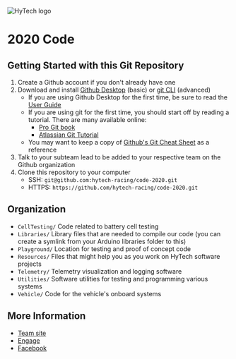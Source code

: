 ![HyTech logo](https://hytechracing.gatech.edu/images/hytech_logo_small.png)

# 2020 Code

## Getting Started with this Git Repository
1. Create a Github account if you don't already have one
2. Download and install [Github Desktop](https://desktop.github.com/) (basic) or [git CLI](https://git-scm.com/book/en/v2/Getting-Started-Installing-Git) (advanced)
    * If you are using Github Desktop for the first time, be sure to read the [User Guide](https://help.github.com/desktop/guides/)
    * If you are using git for the first time, you should start off by reading a tutorial. There are many available online:
        * [Pro Git book](https://git-scm.com/book/en/v2)
        * [Atlassian Git Tutorial](https://www.atlassian.com/git/tutorials/)
    * You may want to keep a copy of [Github's Git Cheat Sheet](https://services.github.com/kit/downloads/github-git-cheat-sheet.pdf) as a reference
3. Talk to your subteam lead to be added to your respective team on the Github organization
4. Clone this repository to your computer
    * SSH: `git@github.com:hytech-racing/code-2020.git`
    * HTTPS: `https://github.com/hytech-racing/code-2020.git`

## Organization
* `CellTesting/`  Code related to battery cell testing
* `Libraries/`    Library files that are needed to compile our code (you can create a symlink from your Arduino libraries folder to this)
* `Playground/`   Location for testing and proof of concept code
* `Resources/`    Files that might help you as you work on HyTech software projects
* `Telemetry/`    Telemetry visualization and logging software
* `Utilities/`    Software utilities for testing and programming various systems
* `Vehicle/`      Code for the vehicle's onboard systems

## More Information
* [Team site](https://hytechracing.gatech.edu/)
* [Engage](https://gatech.campuslabs.com/engage/organization/hytech-racing)
* [Facebook](https://www.facebook.com/HyTechRacing/)
